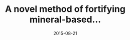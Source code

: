 ---
title: A novel method of fortifying mineral-based...
layout: post
category: science
date: 2015-08-21

# tags i made up to format this as a paper
work-type: Paper
ref-authors: Zhou, N., Jiang, Y., Bergquist, T.R. et al.
ref-year: 2019
ref-title: The CAFA challenge reports improved protein function prediction and new functional annotations for hundreds of genes through experimental screens
ref-journal: Genome Biology
ref-vol: 20, 244 (2019)
ref-doi: 10.1186/s13059-019-1835-8
---